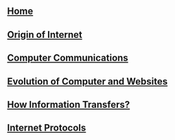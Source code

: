 ## [Home](Index.md)
## [Origin of Internet](/Content/Origin_History_of_Internet.md)
## [Computer Communications](/Content/WhatIsComputerCommunications.md)
## [Evolution of Computer and Websites](/Content/EvolutionOfWebsites.md)
## [How Information Transfers?](/Content/How_Information_Transfers.md)
## [Internet Protocols](/Content/InternetProtocols.md)
